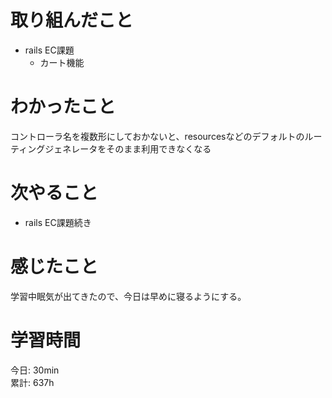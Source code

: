 # 取り組んだこと       
- rails EC課題
  - カート機能    
# わかったこと  
コントローラ名を複数形にしておかないと、resourcesなどのデフォルトのルーティングジェネレータをそのまま利用できなくなる    
# 次やること  
- rails EC課題続き
# 感じたこと  
学習中眠気が出てきたので、今日は早めに寝るようにする。  
# 学習時間  
今日: 30min                 
累計: 637h                    
